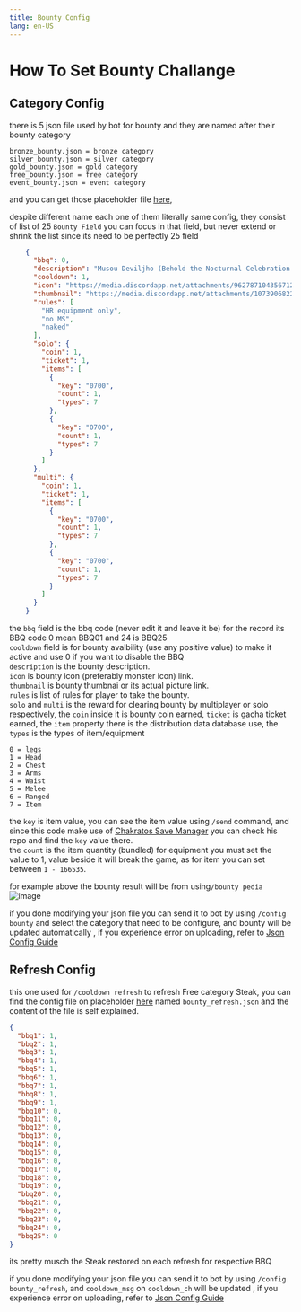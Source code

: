 ```yaml
---
title: Bounty Config
lang: en-US
---
```


# How To Set Bounty Challange

## Category Config
there is 5 json file used by bot for bounty and they are named after their bounty category
```
bronze_bounty.json = bronze category
silver_bounty.json = silver category
gold_bounty.json = gold category
free_bounty.json = free category
event_bounty.json = event category
```
and you can get those placeholder file [here](https://github.com/HadziqM/Rain-rust-bot/tree/senpai/static),<br/>

despite different name each one of them literally same config, they consist of list of 25 `Bounty Field` you can focus in that field, but never extend or shrink the list since its need to be perfectly 25 field
```json
    {
      "bbq": 0,
      "description": "Musou Deviljho (Behold the Nocturnal Celebration / Behold the Nocturnal Event)",
      "cooldown": 1,
      "icon": "https://media.discordapp.net/attachments/962787104356712448/1081632143412834375/bbq.png",
      "thumbnail": "https://media.discordapp.net/attachments/1073906822559301693/1073907039304155166/BBQ02.png?width=1181&height=657",
      "rules": [
        "HR equipment only",
        "no MS",
        "naked"
      ],
      "solo": {
        "coin": 1,
        "ticket": 1,
        "items": [
          {
            "key": "0700",
            "count": 1,
            "types": 7
          },
          {
            "key": "0700",
            "count": 1,
            "types": 7
          }
        ]
      },
      "multi": {
        "coin": 1,
        "ticket": 1,
        "items": [
          {
            "key": "0700",
            "count": 1,
            "types": 7
          },
          {
            "key": "0700",
            "count": 1,
            "types": 7
          }
        ]
      }
    }
```
the `bbq` field is the bbq code (never edit it and leave it be) for the record its BBQ code 0 mean BBQ01 and 24 is BBQ25<br/>
`cooldown` field is for bounty avalbility (use any positive value) to make it active and use 0 if you want to disable the BBQ<br/>
`description` is the bounty description.<br/>
`icon` is bounty icon (preferably monster icon) link. <br/>
`thumbnail` is bounty thumbnai or its actual picture link.<br/>
`rules` is list of rules for player to take the bounty. <br/>
`solo` and `multi` is the reward for clearing bounty by multiplayer or solo respectively, the `coin` inside it is bounty coin earned, `ticket` is gacha ticket earned, the `item` property there is the distribution data database use, the `types` is the types of item/equipment
```
0 = legs
1 = Head
2 = Chest
3 = Arms
4 = Waist
5 = Melee
6 = Ranged
7 = Item
```
the `key` is item value, you can see the item value using `/send` command, and since this code make use of [Chakratos Save Manager](https://github.com/Chakratos/mhf-save-manager/tree/master/app/I18N/en_GB) you can check his repo and find the `key` value there.<br/>
the `count` is the item quantity (bundled) for equipment you must set the value to 1, value beside it will break the game, as for item you can set between
`1 - 166535`. <br/>

for example above the bounty result will be from using`/bounty pedia`
![image](https://media.discordapp.net/attachments/1031774270512169070/1082293432590028860/image.png?width=591&height=658)

if you done modifying your json file you can send it to bot by using `/config bounty` and select the category that need to be configure, and bounty will be updated automatically , if you experience error on uploading, refer to [Json Config Guide](../guide/json)

## Refresh Config
this one used for `/cooldown refresh` to refresh Free category Steak, you can find the config file on placeholder [here](https://github.com/HadziqM/Rain-rust-bot/tree/senpai/static) named `bounty_refresh.json` and the content of the file is self explained.
```json
{
  "bbq1": 1,
  "bbq2": 1,
  "bbq3": 1,
  "bbq4": 1,
  "bbq5": 1,
  "bbq6": 1,
  "bbq7": 1,
  "bbq8": 1,
  "bbq9": 1,
  "bbq10": 0,
  "bbq11": 0,
  "bbq12": 0,
  "bbq13": 0,
  "bbq14": 0,
  "bbq15": 0,
  "bbq16": 0,
  "bbq17": 0,
  "bbq18": 0,
  "bbq19": 0,
  "bbq20": 0,
  "bbq21": 0,
  "bbq22": 0,
  "bbq23": 0,
  "bbq24": 0,
  "bbq25": 0
}
```
its pretty musch the Steak restored on each refresh for respective BBQ

if you done modifying your json file you can send it to bot by using `/config bounty_refresh`, and `cooldown_msg` on `cooldown_ch` will be updated , if you experience error on uploading, refer to [Json Config Guide](../guide/json)
